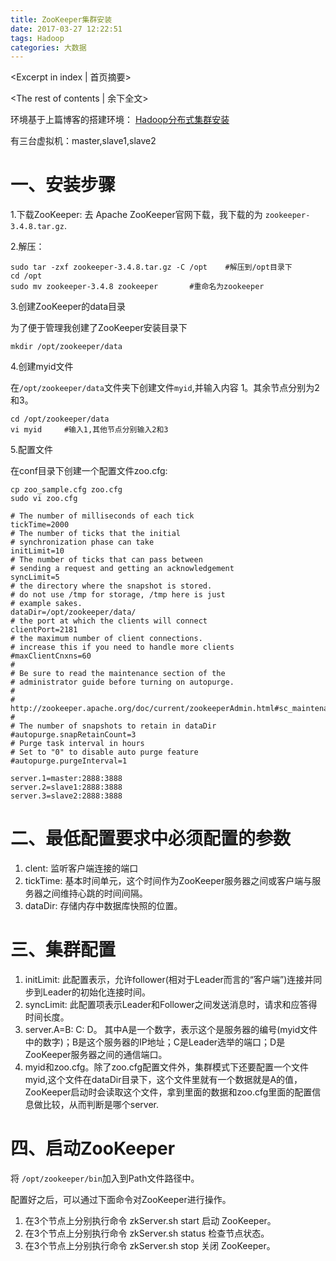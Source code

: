 ```yaml
---
title: ZooKeeper集群安装
date: 2017-03-27 12:22:51
tags: Hadoop 
categories: 大数据
---
```

<Excerpt in index | 首页摘要> 
<!-- more -->
<The rest of contents | 余下全文>

环境基于上篇博客的搭建环境： [Hadoop分布式集群安装](http://freeshow.github.io/2016/07/24/Hadoop分布式集群安装/)

有三台虚拟机：master,slave1,slave2

# 一、安装步骤

1.下载ZooKeeper: 去 Apache ZooKeeper官网下载，我下载的为 `zookeeper-3.4.8.tar.gz`.

2.解压：

```
sudo tar -zxf zookeeper-3.4.8.tar.gz -C /opt 	#解压到/opt目录下
cd /opt
sudo mv zookeeper-3.4.8 zookeeper		#重命名为zookeeper
```
3.创建ZooKeeper的data目录

为了便于管理我创建了ZooKeeper安装目录下
```
mkdir /opt/zookeeper/data
```
4.创建myid文件

在`/opt/zookeeper/data`文件夹下创建文件`myid`,并输入内容 1。其余节点分别为2和3。

```
cd /opt/zookeeper/data
vi myid 	#输入1,其他节点分别输入2和3
```
5.配置文件

在conf目录下创建一个配置文件zoo.cfg:
```
cp zoo_sample.cfg zoo.cfg
sudo vi zoo.cfg
```

```
# The number of milliseconds of each tick
tickTime=2000
# The number of ticks that the initial 
# synchronization phase can take
initLimit=10
# The number of ticks that can pass between 
# sending a request and getting an acknowledgement
syncLimit=5
# the directory where the snapshot is stored.
# do not use /tmp for storage, /tmp here is just 
# example sakes.
dataDir=/opt/zookeeper/data/
# the port at which the clients will connect
clientPort=2181
# the maximum number of client connections.
# increase this if you need to handle more clients
#maxClientCnxns=60
#
# Be sure to read the maintenance section of the 
# administrator guide before turning on autopurge.
#
# http://zookeeper.apache.org/doc/current/zookeeperAdmin.html#sc_maintenance
#
# The number of snapshots to retain in dataDir
#autopurge.snapRetainCount=3
# Purge task interval in hours
# Set to "0" to disable auto purge feature
#autopurge.purgeInterval=1

server.1=master:2888:3888
server.2=slave1:2888:3888
server.3=slave2:2888:3888
```

# 二、最低配置要求中必须配置的参数
1. clent: 监听客户端连接的端口
2. tickTime: 基本时间单元，这个时间作为ZooKeeper服务器之间或客户端与服务器之间维持心跳的时间间隔。
3. dataDir: 存储内存中数据库快照的位置。

# 三、集群配置

1. initLimit: 此配置表示，允许follower(相对于Leader而言的“客户端”)连接并同步到Leader的初始化连接时间。
2. syncLimit: 此配置项表示Leader和Follower之间发送消息时，请求和应答得时间长度。
3. server.A=B: C: D。 其中A是一个数字，表示这个是服务器的编号(myid文件中的数字)；B是这个服务器的IP地址；C是Leader选举的端口；D是ZooKeeper服务器之间的通信端口。
4. myid和zoo.cfg。除了zoo.cfg配置文件外，集群模式下还要配置一个文件myid,这个文件在dataDir目录下，这个文件里就有一个数据就是A的值，ZooKeeper启动时会读取这个文件，拿到里面的数据和zoo.cfg里面的配置信息做比较，从而判断是哪个server.

# 四、启动ZooKeeper

将 `/opt/zookeeper/bin`加入到Path文件路径中。

配置好之后，可以通过下面命令对ZooKeeper进行操作。
1. 在3个节点上分别执行命令 zkServer.sh start 启动 ZooKeeper。
2. 在3个节点上分别执行命令 zkServer.sh status 检查节点状态。
3. 在3个节点上分别执行命令 zkServer.sh stop 关闭 ZooKeeper。

